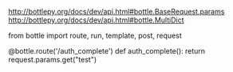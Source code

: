 http://bottlepy.org/docs/dev/api.html#bottle.BaseRequest.params
http://bottlepy.org/docs/dev/api.html#bottle.MultiDict

from bottle import route, run, template, post, request

@bottle.route('/auth_complete')
def auth_complete():
    return request.params.get("test")

